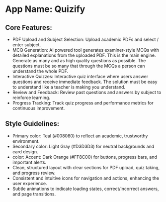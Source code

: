 # **App Name**: Quizify

## Core Features:

- PDF Upload and Subject Selection: Upload academic PDFs and select / enter subject.
- MCQ Generation: AI powered tool generates examiner-style MCQs with detailed explanations from the uploaded PDF. This is the main engine. Generate as many and as high quality questions as possible. The questions must be so many that through the MCQs a person can understand the whole PDF.
- Interactive Quizzes: Interactive quiz interface where users answer questions and receive immediate feedback. The solution must be easy to understand like a teacher is making you understand.
- Review and Feedback: Review past questions and answers by subject to reinforce learning.
- Progress Tracking: Track quiz progress and performance metrics for continuous improvement.

## Style Guidelines:

- Primary color: Teal (#008080) to reflect an academic, trustworthy environment.
- Secondary color: Light Gray (#D3D3D3) for neutral backgrounds and card design.
- color: Accent: Dark Orange (#FF8C00) for buttons, progress bars, and important alerts.
- Clean, structured layout with clear sections for PDF upload, quiz taking, and progress review.
- Consistent and intuitive icons for navigation and actions, enhancing the user experience.
- Subtle animations to indicate loading states, correct/incorrect answers, and page transitions.